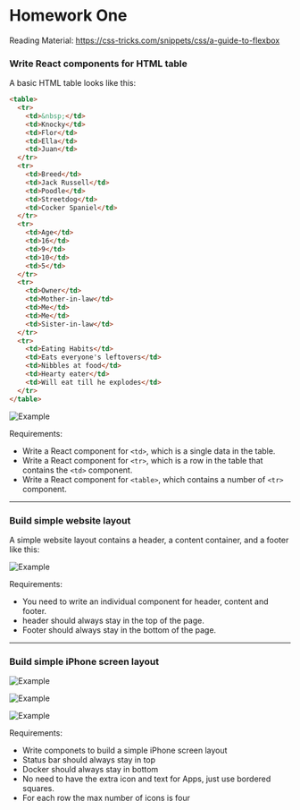 # Homework One

Reading Material: https://css-tricks.com/snippets/css/a-guide-to-flexbox

### Write React components for HTML table

A basic HTML table looks like this:

```html
<table>
  <tr>
    <td>&nbsp;</td>
    <td>Knocky</td>
    <td>Flor</td>
    <td>Ella</td>
    <td>Juan</td>
  </tr>
  <tr>
    <td>Breed</td>
    <td>Jack Russell</td>
    <td>Poodle</td>
    <td>Streetdog</td>
    <td>Cocker Spaniel</td>
  </tr>
  <tr>
    <td>Age</td>
    <td>16</td>
    <td>9</td>
    <td>10</td>
    <td>5</td>
  </tr>
  <tr>
    <td>Owner</td>
    <td>Mother-in-law</td>
    <td>Me</td>
    <td>Me</td>
    <td>Sister-in-law</td>
  </tr>
  <tr>
    <td>Eating Habits</td>
    <td>Eats everyone's leftovers</td>
    <td>Nibbles at food</td>
    <td>Hearty eater</td>
    <td>Will eat till he explodes</td>
  </tr>
</table>
```

![Example](../diagram/dist/html-table.png)

Requirements:

* Write a React component for `<td>`, which is a single data in the table.
* Write a React component for `<tr>`, which is a row in the table that contains the `<td>` component.
* Write a React component for `<table>`, which contains a number of `<tr>` component.

---

### Build simple website layout

A simple website layout contains a header, a content container, and a footer like this:

![Example](../diagram/dist/layout.png)

Requirements:

* You need to write an individual component for header, content and footer.
* header should always stay in the top of the page.
* Footer should always stay in the bottom of the page.

---

### Build simple iPhone screen layout

![Example](../diagram/dist/iphone.png)

![Example](../diagram/dist/iphone-layout-1.png)

![Example](../diagram/dist/iphone-layout-2.png)

Requirements:

* Write componets to build a simple iPhone screen layout
* Status bar should always stay in top
* Docker should always stay in bottom
* No need to have the extra icon and text for Apps, just use bordered squares.
* For each row the max number of icons is four
